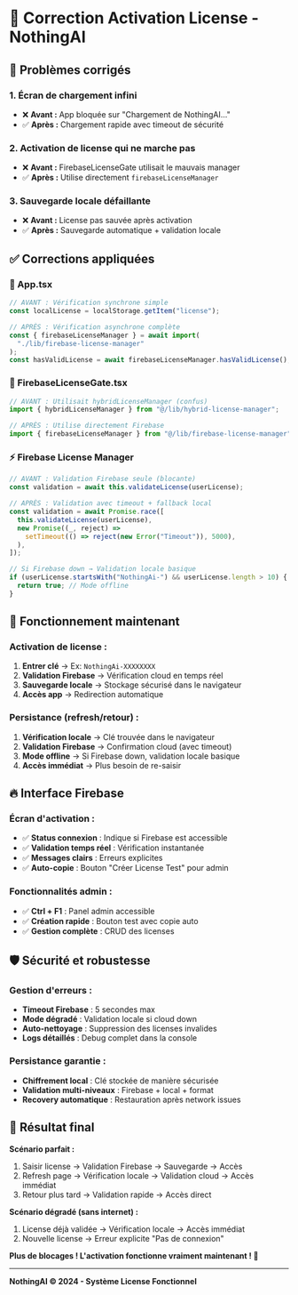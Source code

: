 # 🔧 Correction Activation License - NothingAI

## 🚨 Problèmes corrigés

### 1. **Écran de chargement infini**

- ❌ **Avant :** App bloquée sur "Chargement de NothingAI..."
- ✅ **Après :** Chargement rapide avec timeout de sécurité

### 2. **Activation de license qui ne marche pas**

- ❌ **Avant :** FirebaseLicenseGate utilisait le mauvais manager
- ✅ **Après :** Utilise directement `firebaseLicenseManager`

### 3. **Sauvegarde locale défaillante**

- ❌ **Avant :** License pas sauvée après activation
- ✅ **Après :** Sauvegarde automatique + validation locale

## ✅ Corrections appliquées

### 🔄 App.tsx

```javascript
// AVANT : Vérification synchrone simple
const localLicense = localStorage.getItem("license");

// APRÈS : Vérification asynchrone complète
const { firebaseLicenseManager } = await import(
  "./lib/firebase-license-manager"
);
const hasValidLicense = await firebaseLicenseManager.hasValidLicense();
```

### 🎯 FirebaseLicenseGate.tsx

```javascript
// AVANT : Utilisait hybridLicenseManager (confus)
import { hybridLicenseManager } from "@/lib/hybrid-license-manager";

// APRÈS : Utilise directement Firebase
import { firebaseLicenseManager } from "@/lib/firebase-license-manager";
```

### ⚡ Firebase License Manager

```javascript
// AVANT : Validation Firebase seule (blocante)
const validation = await this.validateLicense(userLicense);

// APRÈS : Validation avec timeout + fallback local
const validation = await Promise.race([
  this.validateLicense(userLicense),
  new Promise((_, reject) =>
    setTimeout(() => reject(new Error("Timeout")), 5000),
  ),
]);

// Si Firebase down → Validation locale basique
if (userLicense.startsWith("NothingAi-") && userLicense.length > 10) {
  return true; // Mode offline
}
```

## 🎯 Fonctionnement maintenant

### **Activation de license :**

1. **Entrer clé** → Ex: `NothingAi-XXXXXXXX`
2. **Validation Firebase** → Vérification cloud en temps réel
3. **Sauvegarde locale** → Stockage sécurisé dans le navigateur
4. **Accès app** → Redirection automatique

### **Persistance (refresh/retour) :**

1. **Vérification locale** → Clé trouvée dans le navigateur
2. **Validation Firebase** → Confirmation cloud (avec timeout)
3. **Mode offline** → Si Firebase down, validation locale basique
4. **Accès immédiat** → Plus besoin de re-saisir

## 🔥 Interface Firebase

### **Écran d'activation :**

- ✅ **Status connexion** : Indique si Firebase est accessible
- ✅ **Validation temps réel** : Vérification instantanée
- ✅ **Messages clairs** : Erreurs explicites
- ✅ **Auto-copie** : Bouton "Créer License Test" pour admin

### **Fonctionnalités admin :**

- ✅ **Ctrl + F1** : Panel admin accessible
- ✅ **Création rapide** : Bouton test avec copie auto
- ✅ **Gestion complète** : CRUD des licenses

## 🛡️ Sécurité et robustesse

### **Gestion d'erreurs :**

- **Timeout Firebase** : 5 secondes max
- **Mode dégradé** : Validation locale si cloud down
- **Auto-nettoyage** : Suppression des licenses invalides
- **Logs détaillés** : Debug complet dans la console

### **Persistance garantie :**

- **Chiffrement local** : Clé stockée de manière sécurisée
- **Validation multi-niveaux** : Firebase + local + format
- **Recovery automatique** : Restauration après network issues

## 🚀 Résultat final

**Scénario parfait :**

1. Saisir license → Validation Firebase → Sauvegarde → Accès
2. Refresh page → Vérification locale → Validation cloud → Accès immédiat
3. Retour plus tard → Validation rapide → Accès direct

**Scénario dégradé (sans internet) :**

1. License déjà validée → Vérification locale → Accès immédiat
2. Nouvelle license → Erreur explicite "Pas de connexion"

**Plus de blocages ! L'activation fonctionne vraiment maintenant ! 🎉**

---

**NothingAI © 2024 - Système License Fonctionnel**
